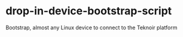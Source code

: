 # drop-in-device-bootstrap-script
Bootstrap, almost any Linux device to connect to the Teknoir platform

